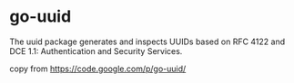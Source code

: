 go-uuid
=======

The uuid package generates and inspects UUIDs based on RFC 4122 and DCE 1.1: Authentication and Security Services.

copy from https://code.google.com/p/go-uuid/
